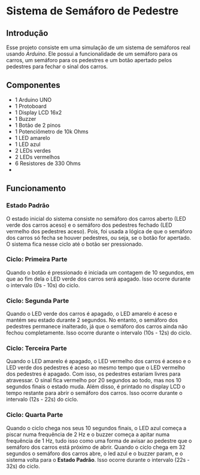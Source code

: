 # Sistema de Semáforo de Pedestre

## Introdução
Esse projeto consiste em uma simulação de um sistema de semáforos real usando *Arduino*. Ele possui a funcionalidade de um semáforo para os carros, um semáforo para os pedestres e um botão apertado pelos pedestres para fechar o sinal dos carros.

## Componentes
- 1 Arduino UNO
- 1 Protoboard
- 1 Display LCD 16x2
- 1 Buzzer
- 1 Botão de 2 pinos
- 1 Potenciômetro de 10k Ohms
- 1 LED amarelo
- 1 LED azul
- 2 LEDs verdes
- 2 LEDs vermelhos
- 6 Resistores de 330 Ohms
- 
## Funcionamento
### Estado Padrão
O estado inicial do sistema consiste no semáforo dos carros aberto (LED verde dos carros aceso) e o semáforo dos pedestres fechado (LED vermelho dos pedestres aceso). Pois, foi usada a lógica de que o semáforo dos carros só fecha se houver pedestres, ou seja, se o botão for apertado.
O sistema fica nesse ciclo até o botão ser pressionado.
### Ciclo: Primeira Parte
Quando o botão é pressionado é iniciada um contagem de 10 segundos, em que ao fim dela o LED verde dos carros será apagado.
Isso ocorre durante o intervalo (0s - 10s) do ciclo.
### Ciclo: Segunda Parte
Quando o LED verde dos carros é apagado, o LED amarelo é aceso e mantém seu estado durante 2 segundos. No entanto, o semáforo dos pedestres permanece inalterado, já que o semáforo dos carros ainda não fechou completamente.
Isso ocorre durante o intervalo (10s - 12s) do ciclo.
### Ciclo: Terceira Parte
Quando o LED amarelo é apagado, o LED vermelho dos carros é aceso e o LED verde dos pedestres é aceso ao mesmo tempo que o LED vermelho dos pedestres é apagado. Com isso, os pedestres estariam livres para atravessar. O sinal fica vermelho por 20 segundos ao todo, mas nos 10 segundos finais o estado muda. Além disso, é printado no display LCD o tempo restante para abrir o semáforo dos carros.
Isso ocorre durante o intervalo (12s - 22s) do ciclo.
### Ciclo: Quarta Parte
Quando o ciclo chega nos seus 10 segundos finais, o LED azul começa a piscar numa frequência de 2 Hz e o buzzer começa a apitar numa frequência de 1 Hz, tudo isso como uma forma de avisar ao pedestre que o semáforo dos carros está próximo de abrir. Quando o ciclo chega em 32 segundos o semáforo dos carros abre, o led azul e o buzzer param, e o sistema volta para o **Estado Padrão**.
Isso ocorre durante o intervalo (22s - 32s) do ciclo.
  
